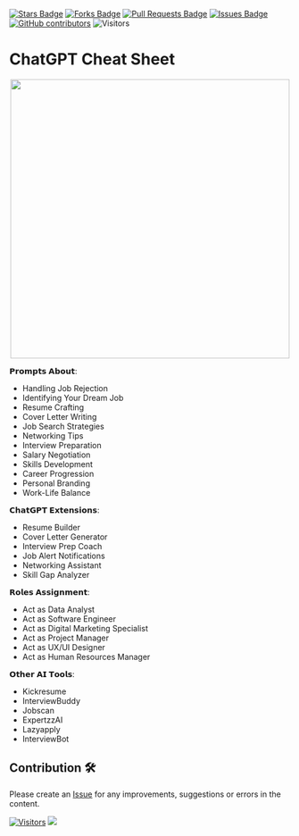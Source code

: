 <a href="https://github.com/drshahizan/Generative-AI-Playground/stargazers"><img src="https://img.shields.io/github/stars/drshahizan/Generative-AI-Playground" alt="Stars Badge"/></a>
<a href="https://github.com/drshahizan/Generative-AI-Playground/network/members"><img src="https://img.shields.io/github/forks/drshahizan/Generative-AI-Playground" alt="Forks Badge"/></a>
<a href="https://github.com/drshahizan/Generative-AI-Playground/pulls"><img src="https://img.shields.io/github/issues-pr/drshahizan/Generative-AI-Playground" alt="Pull Requests Badge"/></a>
<a href="https://github.com/drshahizan/Generative-AI-Playground"><img src="https://img.shields.io/github/issues/drshahizan/Generative-AI-Playground" alt="Issues Badge"/></a>
<a href="https://github.com/drshahizan/Generative-AI-Playground/graphs/contributors"><img alt="GitHub contributors" src="https://img.shields.io/github/contributors/drshahizan/Generative-AI-Playground?color=2b9348"></a>
![Visitors](https://api.visitorbadge.io/api/visitors?path=https%3A%2F%2Fgithub.com%2Fdrshahizan%2Generative-AI-Playground&labelColor=%23d9e3f0&countColor=%23697689&style=flat)

# ChatGPT Cheat Sheet
<p align="center"><img src="https://media.licdn.com/dms/image/D4E22AQG4V4AcUpfKhA/feedshare-shrink_800/0/1709337391640?e=1712188800&v=beta&t=I0mv_T6IEXN4aOIJ5QDvck3Lho7OR48JmH4rIQ-LaY4"  width="500" /></p>



𝗣𝗿𝗼𝗺𝗽𝘁𝘀 𝗔𝗯𝗼𝘂𝘁:
- Handling Job Rejection
- Identifying Your Dream Job
- Resume Crafting
- Cover Letter Writing
- Job Search Strategies
- Networking Tips
- Interview Preparation
- Salary Negotiation
- Skills Development
- Career Progression
- Personal Branding
- Work-Life Balance

𝗖𝗵𝗮𝘁𝗚𝗣𝗧 𝗘𝘅𝘁𝗲𝗻𝘀𝗶𝗼𝗻𝘀:
- Resume Builder
- Cover Letter Generator
- Interview Prep Coach
- Job Alert Notifications
- Networking Assistant
- Skill Gap Analyzer

𝗥𝗼𝗹𝗲𝘀 𝗔𝘀𝘀𝗶𝗴𝗻𝗺𝗲𝗻𝘁:
- Act as Data Analyst
- Act as Software Engineer
- Act as Digital Marketing Specialist
- Act as Project Manager
- Act as UX/UI Designer
- Act as Human Resources Manager

𝗢𝘁𝗵𝗲𝗿 𝗔𝗜 𝗧𝗼𝗼𝗹𝘀:
- Kickresume
- InterviewBuddy
- Jobscan
- ExpertzzAI
- Lazyapply
- InterviewBot

## Contribution 🛠️
Please create an [Issue](https://github.com/drshahizan/Generative-AI-Playground/issues) for any improvements, suggestions or errors in the content.

[![Visitors](https://api.visitorbadge.io/api/visitors?path=https%3A%2F%2Fgithub.com%2Fdrshahizan&labelColor=%23697689&countColor=%23555555&style=plastic)](https://visitorbadge.io/status?path=https%3A%2F%2Fgithub.com%2Fdrshahizan)
![](https://hit.yhype.me/github/profile?user_id=81284918)


